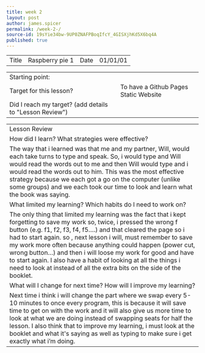 ```yaml
---
title: week 2 
layout: post
author: james.spicer
permalink: /week-2-/
source-id: 19sYie34bw-9UP0ZNAFPBoqIfcY_4GISXjhKd5X6bq4A
published: true
---
```

<table>
  <tr>
    <td>Title</td>
    <td>Raspberry pie 1</td>
    <td>Date</td>
    <td>01/01/01</td>
  </tr>
</table>


<table>
  <tr>
    <td>Starting point:</td>
    <td></td>
  </tr>
  <tr>
    <td>Target for this lesson?</td>
    <td>To have a Github Pages Static Website</td>
  </tr>
  <tr>
    <td>Did I reach my target? 
(add details to "Lesson Review")</td>
    <td> </td>
  </tr>
</table>


<table>
  <tr>
    <td>Lesson Review</td>
  </tr>
  <tr>
    <td>How did I learn? What strategies were effective? </td>
  </tr>
  <tr>
    <td>The way that i learned was that me and my partner, Will, would each take turns to type and speak. So, i would type and Will would read the words out to me and then Will would type and i would read the words out to him. This was the most effective strategy because we each got a go on the computer (unlike some groups) and we each took our time to look and learn what the book was saying.</td>
  </tr>
  <tr>
    <td>What limited my learning? Which habits do I need to work on? </td>
  </tr>
  <tr>
    <td> The only thing that limited my learning was the fact that i kept forgetting to save my work so, twice, i pressed the wrong f button (e.g. f1, f2, f3, f4, f5….) and that cleared the page so i had to start again. so , next lesson i will, must remember to save my work more often because anything could happen (power cut, wrong button…) and then i will loose my work for good and have to start again. I also have a habit of looking at all the things i need to look at instead of all the extra bits on the side of the booklet.</td>
  </tr>
  <tr>
    <td>What will I change for next time? How will I improve my learning?</td>
  </tr>
  <tr>
    <td> Next time i think i will change the part where we swap every 5-10 minutes to once every program, this is because it will save time to get on with the work and it will also give us more time to look at what we are doing instead of swapping seats for half the lesson. I also think that to improve my learning, i must look at the booklet and what it's saying as well as typing to make sure i get exactly what i’m doing. </td>
  </tr>
</table>


